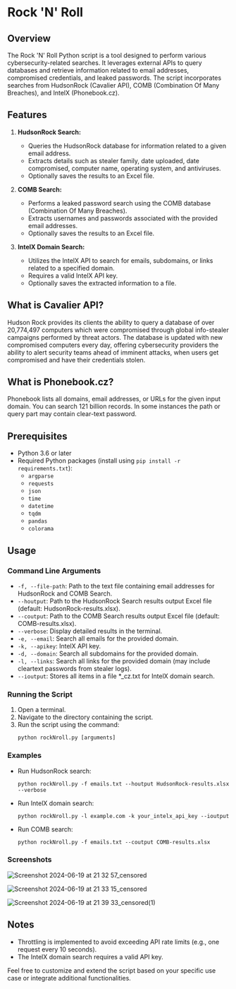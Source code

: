 # Rock 'N' Roll 

## Overview
The Rock 'N' Roll Python script is a tool designed to perform various cybersecurity-related searches. It leverages external APIs to query databases and retrieve information related to email addresses, compromised credentials, and leaked passwords. The script incorporates searches from HudsonRock (Cavalier API), COMB (Combination Of Many Breaches), and IntelX (Phonebook.cz).

## Features
1. **HudsonRock Search:**
   - Queries the HudsonRock database for information related to a given email address.
   - Extracts details such as stealer family, date uploaded, date compromised, computer name, operating system, and antiviruses.
   - Optionally saves the results to an Excel file.

2. **COMB Search:**
   - Performs a leaked password search using the COMB database (Combination Of Many Breaches).
   - Extracts usernames and passwords associated with the provided email addresses.
   - Optionally saves the results to an Excel file.

3. **IntelX Domain Search:**
   - Utilizes the IntelX API to search for emails, subdomains, or links related to a specified domain.
   - Requires a valid IntelX API key.
   - Optionally saves the extracted information to a file.

## What is Cavalier API? 

Hudson Rock provides its clients the ability to query a database of over 20,774,497 computers which were compromised through global info-stealer campaigns performed by threat actors. The database is updated with new compromised computers every day, offering cybersecurity providers the ability to alert security teams ahead of imminent attacks, when users get compromised and have their credentials stolen.

## What is Phonebook.cz? 

Phonebook lists all domains, email addresses, or URLs for the given input domain. You can search 121 billion records. In some instances the path or query part may contain clear-text password.

## Prerequisites
- Python 3.6 or later
- Required Python packages (install using `pip install -r requirements.txt`):
  - `argparse`
  - `requests`
  - `json`
  - `time`
  - `datetime`
  - `tqdm`
  - `pandas`
  - `colorama`

## Usage

### Command Line Arguments
- `-f, --file-path`: Path to the text file containing email addresses for HudsonRock and COMB Search.
- `--houtput`: Path to the HudsonRock Search results output Excel file (default: HudsonRock-results.xlsx).
- `--coutput`: Path to the COMB Search results output Excel file (default: COMB-results.xlsx).
- `--verbose`: Display detailed results in the terminal.
- `-e, --email`: Search all emails for the provided domain.
- `-k, --apikey`: IntelX API key.
- `-d, --domain`: Search all subdomains for the provided domain.
- `-l, --links`: Search all links for the provided domain (may include cleartext passwords from stealer logs).
- `--ioutput`: Stores all items in a file *_cz.txt for IntelX domain search.


### Running the Script
1. Open a terminal.
2. Navigate to the directory containing the script.
3. Run the script using the command:
   ```
   python rockNroll.py [arguments]
   ```

### Examples
- Run HudsonRock search:
  ```
  python rockNroll.py -f emails.txt --houtput HudsonRock-results.xlsx --verbose
  ```

- Run IntelX domain search:
  ```
  python rockNroll.py -l example.com -k your_intelx_api_key --ioutput
  ```

- Run COMB search:
  ```
  python rockNroll.py -f emails.txt --coutput COMB-results.xlsx
  ```

### Screenshots

![Screenshot 2024-06-19 at 21 32 57_censored](https://github.com/yasinyilmaz/rockNroll/assets/37842751/3460352d-fb49-4f19-b9b0-4d76b63eccc9)

![Screenshot 2024-06-19 at 21 33 15_censored](https://github.com/yasinyilmaz/rockNroll/assets/37842751/1fef66f3-ce8f-4771-83b9-e9d977c3c970)

![Screenshot 2024-06-19 at 21 39 33_censored(1)](https://github.com/yasinyilmaz/rockNroll/assets/37842751/3dbc4928-c535-47b7-816c-0b92f645dbf0)



## Notes
- Throttling is implemented to avoid exceeding API rate limits (e.g., one request every 10 seconds).
- The IntelX domain search requires a valid API key.

Feel free to customize and extend the script based on your specific use case or integrate additional functionalities.
